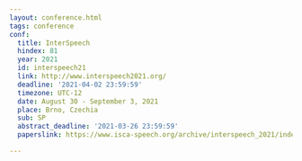 ```yaml
---
layout: conference.html
tags: conference
conf:
  title: InterSpeech
  hindex: 81
  year: 2021
  id: interspeech21
  link: http://www.interspeech2021.org/
  deadline: '2021-04-02 23:59:59'
  timezone: UTC-12
  date: August 30 - September 3, 2021
  place: Brno, Czechia
  sub: SP
  abstract_deadline: '2021-03-26 23:59:59'
  paperslink: https://www.isca-speech.org/archive/interspeech_2021/index.html

---
```

